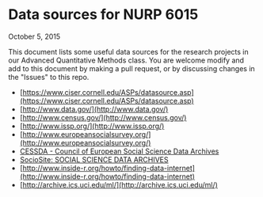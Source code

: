 # Data sources for NURP 6015
October 5, 2015  


This document lists some useful data sources for the research projects in our Advanced Quantitative Methods class. You are welcome modify and add to this document by making a pull request, or by discussing changes in the "Issues" to this repo.

- [https://www.ciser.cornell.edu/ASPs/datasource.asp](https://www.ciser.cornell.edu/ASPs/datasource.asp)
- [http://www.data.gov/](http://www.data.gov/)
- [http://www.census.gov/](http://www.census.gov/)
- [http://www.issp.org/](http://www.issp.org/)
- [http://www.europeansocialsurvey.org/](http://www.europeansocialsurvey.org/)
- [CESSDA - Council of European Social Science Data Archives](http://www.cessda.org/)
- [SocioSite: SOCIAL SCIENCE DATA ARCHIVES](http://www.sociosite.net/databases.php)
- [http://www.inside-r.org/howto/finding-data-internet](http://www.inside-r.org/howto/finding-data-internet)
- [http://archive.ics.uci.edu/ml/](http://archive.ics.uci.edu/ml/)
